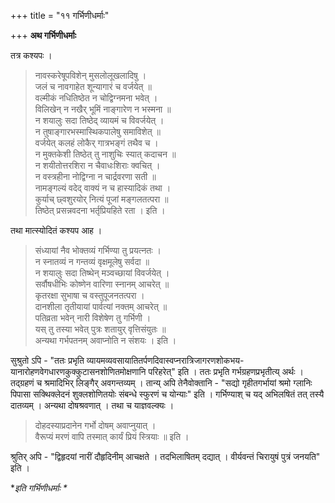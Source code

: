 +++
title = "११ गर्भिणीधर्माः"

+++
**अथ गर्भिणीधर्माः**

तत्र कश्यपः ।

> नावस्करेषूपविशेन् मुसलोलूखलादिषु ।  
> जलं च नावगाहेत शून्यागारं च वर्जयेत् ॥  
> वल्मीकं नधितिष्ठेत न चोद्विग्नमना भवेत् ।  
> विलिखेन् न नखैर् भूमिं नाङ्गारेण न भस्मना ॥  
> न शयालुः सदा तिष्ठेद् व्यायमं च विवर्जयेत् ।  
> न तुषाङ्गारभस्मास्थिकपालेषु समाविशेत् ॥  
> वर्जयेत् कलहं लोकैर् गात्रभङ्गं तथैव च ।  
> न मुक्तकेशी तिष्ठेत् तु नाशुचिः स्यात् कदाचन ॥  
> न शयीतोत्तरशिरा न चैवाधःशिराः क्वचित् ।  
> न वस्त्रहीना नोद्विग्ना न चार्द्रवरणा सती ॥  
> नामङ्गल्यं वदेद् वाक्यं न च हास्यादिकं तथा ।  
> कुर्याच् छ्वशुरयोर् नित्यं पूजां मङ्गलतत्परा ॥  
> तिष्ठेत् प्रसन्नवदना भर्तृप्रियहिते रता । इति ।

तथा मात्स्योदितं कश्यप आह ।

> संध्यायां नैव भोक्तव्यं गर्भिण्या तु प्रयत्नतः ।  
> न स्नातव्यं न गन्तव्यं वृक्षमूलेषु सर्वदा ॥  
> न शयालुः सदा तिष्थेन् मञ्वच्छायां विवर्जयेत् ।  
> सर्वौषधीभिः कोष्णेन वारिणा स्नानम् आचरेत् ॥  
> कृतरक्षा सुभाषा च वस्तुपूजनतत्परा ।  
> दानशीला तृतीयायां पार्वत्यां नक्तम् आचरेत् ॥  
> पतिव्रता भवेन् नारी विशेषेण तु गर्भिणी ।  
> यस् तु तस्या भवेत् पुत्रः शतायुर् वृत्तिसंयुतः ॥  
> अन्यथा गर्भपतनम् अवाप्नोति न संशयः । इति ।

सुश्रुतो ऽपि -  "ततः प्रभृति व्यायमव्यवसायातितर्पणदिवास्वप्नरात्रिजागरणशोकभय-यानारोहणवेगधारणकुक्कुटासनशोणितमोक्षणानि परिहरेत्" इति । ततः प्रभृति गर्भग्रहणप्रभृतीत्य् अर्थः । तद्ग्रहणं च श्रमादिभिर् लिङ्गैर् अवगन्तव्यम् । तान्य् अपि तेनैवोक्तानि -  "सद्यो गृहीतगर्भायां श्रमो ग्लानिः पिपासा सक्थिक्लेदनं शुक्लशोणितयोः संबन्धे स्फुरणं च योन्याः" इति । गर्भिण्याश् च यद् अभिलषितं तत् तस्यै दातव्यम् । अन्यथा दोषश्रवणात् । तथा च याज्ञवल्क्यः ।

> दोहदस्याप्रदानेन गर्भो दोषम् अवाप्नुयात् ।  
> वैरूप्यं मरणं वापि तस्मात् कार्यं प्रियं स्त्रियाः ॥ इति ।

श्रुतिर् अपि -  "द्विहृदयां नारीं दौहृदिनीम् आचक्षते । तदभिलाषितम् दद्यात् । वीर्यवन्तं चिरायुषं पुत्रं जनयति" इति ।

**इति गर्भिणीधर्माः \**
